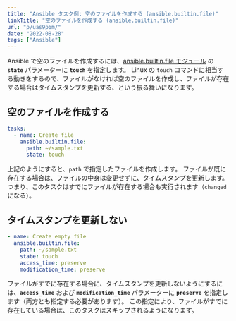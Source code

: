 ```yaml
---
title: "Ansible タスク例: 空のファイルを作成する (ansible.builtin.file)"
linkTitle: "空のファイルを作成する (ansible.builtin.file)"
url: "p/uas9p6m/"
date: "2022-08-28"
tags: ["Ansible"]
---
```


Ansible で空のファイルを作成するには、[ansible.builtin.file モジュール](https://docs.ansible.com/ansible/latest/collections/ansible/builtin/file_module.html) の __`state`__ パラメーターに __`touch`__ を指定します。
Linux の `touch` コマンドに相当する動きをするので、ファイルがなければ空のファイルを作成し、ファイルが存在する場合はタイムスタンプを更新する、という振る舞いになります。


空のファイルを作成する
----

```yaml
tasks:
  - name: Create file
    ansible.builtin.file:
      path: ~/sample.txt
      state: touch
```

上記のようにすると、`path` で指定したファイルを作成します。
ファイルが既に存在する場合は、ファイルの中身は変更せずに、タイムスタンプを更新します。
つまり、このタスクはすでにファイルが存在する場合も実行されます（`changed` になる）。


タイムスタンプを更新しない
----

```yaml
- name: Create empty file
  ansible.builtin.file:
    path: ~/sample.txt
    state: touch
    access_time: preserve
    modification_time: preserve
```

ファイルがすでに存在する場合に、タイムスタンプを更新しないようにするには、__`access_time`__ および __`modification_time`__ パラメーターに __`preserve`__ を指定します（両方とも指定する必要があります）。
この指定により、ファイルがすでに存在している場合は、このタスクはスキップされるようになります。

